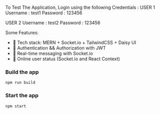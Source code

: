 To Test The Application, Login using the following Credentials :
USER 1
Username : test1
Password : 123456

USER 2
Username : test2
Password : 123456


Some Features:

-   🌟 Tech stack: MERN + Socket.io + TailwindCSS + Daisy UI
-   🎃 Authentication && Authorization with JWT
-   👾 Real-time messaging with Socket.io
-   🚀 Online user status (Socket.io and React Context)

### Build the app

```shell
npm run build
```

### Start the app

```shell
npm start
```
